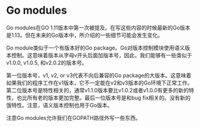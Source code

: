 # Go modules

Go modules在GO 1.11版本中第一次被提及。在写这些内容的时候最新的Go版本是1.13。但在未来的Go版本中，所介绍的一些细节可能会发生变化。

Go module类似于一个有版本好的Go package。Go对版本控制模块使用语义版本控制。这意味着版本从字母v开头后面加版本号，因此，我们能够有一些类似于v1.0.0, v1.0.5, 和v2.0.2的版本号。

第一位版本号，v1, v2, or v3代表不向后兼容的Go package的大版本。这意味着如果我们的程序工作在v1版本，它不一定能在v2和v3版本的Go环境下正常工作。第二位版本号是特性相关的，通常v1.1.0版本要比v1.0.2或者v1.0.0有更多的新的特性，也比所有老的版本更加完整。最后一位版本号是和bug fix相关的。没有新的饿特性。注意，语义版本控制也用于Go版本。

注意Go modules允许我们在GOPATH路径外写一些东西。


